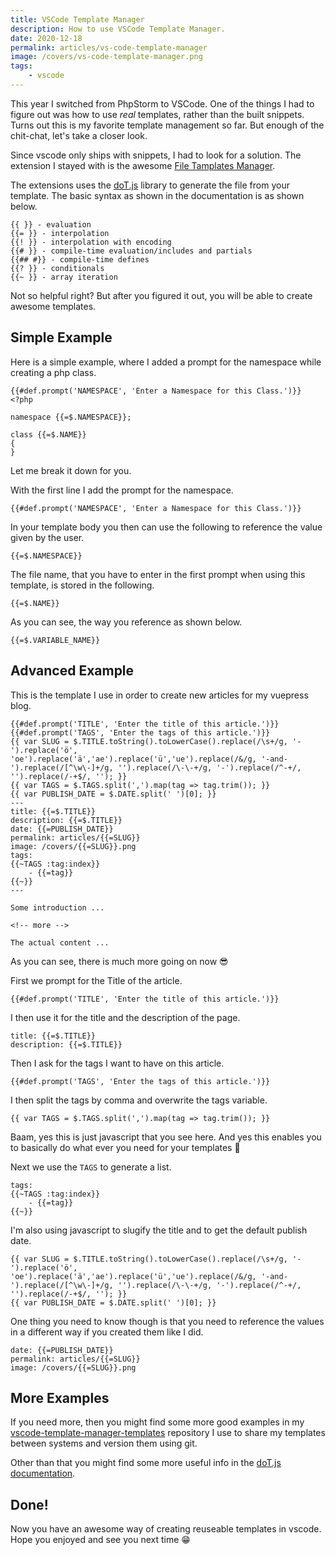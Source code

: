 ```yaml
---
title: VSCode Template Manager
description: How to use VSCode Template Manager.
date: 2020-12-18
permalink: articles/vs-code-template-manager
image: /covers/vs-code-template-manager.png
tags: 
    - vscode
---
```


This year I switched from PhpStorm to VSCode. One of the things I had to figure out was how to use _real_ templates, rather than the built snippets. Turns out this is my favorite template management so far. But enough of the chit-chat, let's take a closer look.

<!-- more -->

Since vscode only ships with snippets, I had to look for a solution. The extension I stayed with is the awesome [File Tamplates Manager](https://marketplace.visualstudio.com/items?itemName=3axap4eHko.file-templates-manager).

The extensions uses the [doT.js](http://olado.github.io/doT/index.html) library to generate the file from your template. The basic syntax as shown in the documentation is as shown below.

```
{{ }} - evaluation
{{= }} - interpolation
{{! }} - interpolation with encoding
{{# }} - compile-time evaluation/includes and partials
{{## #}} - compile-time defines
{{? }} - conditionals
{{~ }} - array iteration
```

Not so helpful right? But after you figured it out, you will be able to create awesome templates.

## Simple Example

Here is a simple example, where I added a prompt for the namespace while creating a php class.

```
{{#def.prompt('NAMESPACE', 'Enter a Namespace for this Class.')}}
<?php

namespace {{=$.NAMESPACE}};

class {{=$.NAME}}
{
}
```

Let me break it down for you.

With the first line I add the prompt for the namespace.

```
{{#def.prompt('NAMESPACE', 'Enter a Namespace for this Class.')}}
```

In your template body you then can use the following to reference the value given by the user.

```
{{=$.NAMESPACE}}
```

The file name, that you have to enter in the first prompt when using this template, is stored in the following.

```
{{=$.NAME}}
```

As you can see, the way you reference as shown below.

```
{{=$.VARIABLE_NAME}}
```

## Advanced Example

This is the template I use in order to create new articles for my vuepress blog.

```
{{#def.prompt('TITLE', 'Enter the title of this article.')}}
{{#def.prompt('TAGS', 'Enter the tags of this article.')}}
{{ var SLUG = $.TITLE.toString().toLowerCase().replace(/\s+/g, '-').replace('ö', 'oe').replace('ä','ae').replace('ü','ue').replace(/&/g, '-and-').replace(/[^\w\-]+/g, '').replace(/\-\-+/g, '-').replace(/^-+/, '').replace(/-+$/, ''); }}
{{ var TAGS = $.TAGS.split(',').map(tag => tag.trim()); }}
{{ var PUBLISH_DATE = $.DATE.split(' ')[0]; }}
---
title: {{=$.TITLE}}
description: {{=$.TITLE}}
date: {{=PUBLISH_DATE}}
permalink: articles/{{=SLUG}}
image: /covers/{{=SLUG}}.png
tags: 
{{~TAGS :tag:index}}
    - {{=tag}}
{{~}}
---

Some introduction ...

<!-- more -->

The actual content ...
```

As you can see, there is much more going on now 😎

First we prompt for the Title of the article.

```
{{#def.prompt('TITLE', 'Enter the title of this article.')}}
```

I then use it for the title and the description of the page.

```
title: {{=$.TITLE}}
description: {{=$.TITLE}}
```

Then I ask for the tags I want to have on this article.

```
{{#def.prompt('TAGS', 'Enter the tags of this article.')}}
```

I then split the tags by comma and overwrite the tags variable.

```
{{ var TAGS = $.TAGS.split(',').map(tag => tag.trim()); }}
```

Baam, yes this is just javascript that you see here. And yes this enables you to basically do what ever you need for your templates 🤩

Next we use the `TAGS` to generate a list.

```
tags: 
{{~TAGS :tag:index}}
    - {{=tag}}
{{~}}
```

I'm also using javascript to slugify the title and to get the default publish date.

```
{{ var SLUG = $.TITLE.toString().toLowerCase().replace(/\s+/g, '-').replace('ö', 'oe').replace('ä','ae').replace('ü','ue').replace(/&/g, '-and-').replace(/[^\w\-]+/g, '').replace(/\-\-+/g, '-').replace(/^-+/, '').replace(/-+$/, ''); }}
{{ var PUBLISH_DATE = $.DATE.split(' ')[0]; }}
```

One thing you need to know though is that you need to reference the values in a different way if you created them like I did.

```
date: {{=PUBLISH_DATE}}
permalink: articles/{{=SLUG}}
image: /covers/{{=SLUG}}.png
```

## More Examples

If you need more, then you might find some more good examples in my [vscode-template-manager-templates](https://github.com/tjventurini/vscode-template-manager-templates) repository I use to share my templates between systems and version them using git.

Other than that you might find some more useful info in the [doT.js documentation](http://olado.github.io/doT/index.html).

## Done!

Now you have an awesome way of creating reuseable templates in vscode. Hope you enjoyed and see you next time 😁